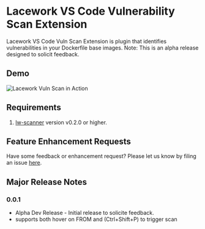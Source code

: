 
# Lacework VS Code Vulnerability Scan Extension

Lacework VS Code Vuln Scan Extension is plugin that identifies vulnerabilities in your Dockerfile base images.
Note: This is an alpha release designed to solicit feedback.

## Demo 

![Lacework Vuln Scan in Action](https://github.com/jeffthorne/lacework-vscode-extension/blob/main/lacework-scan.gif?raw=true)

## Requirements

1. [lw-scanner](https://github.com/lacework/lacework-vulnerability-scanner/releases) version v0.2.0 or higher.


## Feature Enhancement Requests

Have some feedback or enhancement request? Please let us know by filing an issue [here](https://github.com/jeffthorne/lacework-vscode-extension/issues/new).

## Major Release Notes

### 0.0.1

* Alpha Dev Release - Initial release to solicite feedback.
* supports both hover on FROM and (Ctrl+Shift+P) to trigger scan

